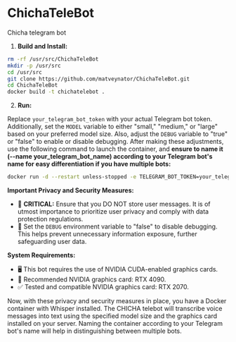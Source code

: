 # ChichaTeleBot

Chicha telegram bot

1. **Build and Install:**

```bash
rm -rf /usr/src/ChichaTeleBot
mkdir -p /usr/src
cd /usr/src
git clone https://github.com/matveynator/ChichaTeleBot.git
cd ChichaTeleBot
docker build -t chichatelebot .
```

2. **Run:**

Replace `your_telegram_bot_token` with your actual Telegram bot token. Additionally, set the `MODEL` variable to either "small," "medium," or "large" based on your preferred model size. Also, adjust the `DEBUG` variable to "true" or "false" to enable or disable debugging. After making these adjustments, use the following command to launch the container, and **ensure to name it (--name your_telegram_bot_name) according to your Telegram bot's name for easy differentiation if you have multiple bots:**

```bash
docker run -d --restart unless-stopped -e TELEGRAM_BOT_TOKEN=your_telegram_bot_token -e MODEL=medium -e DEBUG="false" --name your_telegram_bot_name --gpus all chichatelebot
```

**Important Privacy and Security Measures:**

- 🚨 **CRITICAL:** Ensure that you DO NOT store user messages. It is of utmost importance to prioritize user privacy and comply with data protection regulations.
- 🔐 Set the `DEBUG` environment variable to "false" to disable debugging. This helps prevent unnecessary information exposure, further safeguarding user data.

**System Requirements:**

- 🖥️ This bot requires the use of NVIDIA CUDA-enabled graphics cards.
- 🚀 Recommended NVIDIA graphics card: RTX 4090.
- ✅ Tested and compatible NVIDIA graphics card: RTX 2070.

Now, with these privacy and security measures in place, you have a Docker container with Whisper installed. The CHICHA telebot will transcribe voice messages into text using the specified model size and the graphics card installed on your server. Naming the container according to your Telegram bot's name will help in distinguishing between multiple bots.
